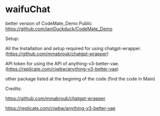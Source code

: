 # waifuChat
better version of CodeMate_Demo Public https://github.com/iamDuckduck/CodeMate_Demo

Setup:

All the Installation and setup required for using chatgpt-wrapper. (https://github.com/mmabrouk/chatgpt-wrapper)

API token for using the API of anything-v3-better-vae. (https://replicate.com/cjwbw/anything-v3-better-vae)

other package listed at the begining of the code (find the code in Main)

Credits:

https://github.com/mmabrouk/chatgpt-wrapper

https://replicate.com/cjwbw/anything-v3-better-vae
